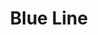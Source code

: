---
title: Blue Line
title_zh: 藍綫
mm_sign: [B]
branch_line: true
stations:
  - station_code: [B1]
    name: Victory Bay
    name_zh: 勝利灣
    transfer: 
      - mm_sign: [V]
    first_station: true
  - station_code: [B3]
    name: UCHQ North
    name_zh: 聯總北
    transfer: 
      - mm_sign: [Ac,D]
  - station_code: [B4]
    name: UCHQ South
    name_zh: 聯總南
    transfer: 
      - mm_sign: [G,A]
  - station_code: [B5]
    name: Mugen
    name_zh: 無限
    transfer: 
      - mm_sign: [V,W,D,P]
  - station_code: [B6]
    name: Paradise Falls
    name_zh: 仙境瀑布
    transfer:
      - mm_sign: [R]
  - station_code: [B7]
    name: Zero Zero
    name_zh: 零零
    transfer:
      - mm_sign: [W]
    branch_first: true
  - station_code: [B8]
    name: City Farm
    name_zh: 城中農場
    transfer:
      - mm_sign: [G,P]
    branch_last: true
  - station_code: [B9]
    name: Hell's Gate
    name_zh: 地獄門
  - station_code: [B10]
    name: Spawn
    name_zh: 生成
    last_station: true
custom_style: table{margin:0 auto}.station-code-bg-first{background-image:url(/img/bg/blueline.png);background-repeat:no-repeat;background-size:7px 50%;background-position:64px bottom}.station-code-bg{background-image:url(/img/bg/blueline.png);background-repeat:no-repeat;background-size:7px 101%;background-position:64px}.station-code-bg-last{background-image:url(/img/bg/blueline.png);background-repeat:no-repeat;background-size:7px 50%;background-position:64px top}.station-code-bg-branch-first{background-image:url(/img/bg/blueline.png),url(/img/bg/blueline.png),url(/img/bg/blueline.png);background-repeat:no-repeat;background-size:7px 101%,50px 7px,7px 54.5%;background-position:64px,80px center,125px bottom}.station-code-bg-branch-last{background-image:url(/img/bg/blueline.png),url(/img/bg/blueline.png);background-repeat:no-repeat;background-size:7px 101%,7px 50%;background-position:64px,125px top}td.station-code-bg-branch-last{padding-left:109px!important;padding-right:0}
weight: 3
---